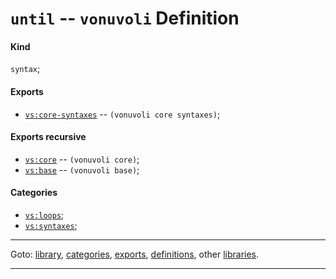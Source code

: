 

<a id='definition__vonuvoli__until'></a>

# `until` -- `vonuvoli` Definition


<a id='definition__vonuvoli__until__kind'></a>

#### Kind

`syntax`;


<a id='definition__vonuvoli__until__exports'></a>

#### Exports

 * [`vs:core-syntaxes`](../../vonuvoli/exports/vs_3a_core-syntaxes.md#export__vonuvoli__vs_3a_core-syntaxes) -- `(vonuvoli core syntaxes)`;


<a id='definition__vonuvoli__until__exports-recursive'></a>

#### Exports recursive

 * [`vs:core`](../../vonuvoli/exports/vs_3a_core.md#export__vonuvoli__vs_3a_core) -- `(vonuvoli core)`;
 * [`vs:base`](../../vonuvoli/exports/vs_3a_base.md#export__vonuvoli__vs_3a_base) -- `(vonuvoli base)`;


<a id='definition__vonuvoli__until__categories'></a>

#### Categories

 * [`vs:loops`](../../vonuvoli/categories/vs_3a_loops.md#category__vonuvoli__vs_3a_loops);
 * [`vs:syntaxes`](../../vonuvoli/categories/vs_3a_syntaxes.md#category__vonuvoli__vs_3a_syntaxes);

----

Goto: [library](../../vonuvoli/_index.md#library__vonuvoli), [categories](../../vonuvoli/categories/_index.md#toc__vonuvoli__categories), [exports](../../vonuvoli/exports/_index.md#toc__vonuvoli__exports), [definitions](../../vonuvoli/definitions/_index.md#toc__vonuvoli__definitions), other [libraries](../../_libraries.md#toc__libraries).

----

